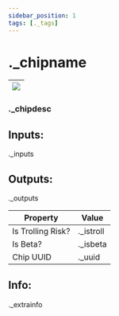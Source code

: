 ```yaml
---
sidebar_position: 1
tags: [._tags]
---
```


# ._chipname



| ![](https://images-ext-2.discordapp.net/external/MPmIaQzlEPmgGWlgi-WxBBXt0Bjv_zWPkg1y1f_sy3s/https/www.recroomcircuits.com/image/circuit/absolute-value?width=206&height=108) |
|-----|

### ._chipdesc

## Inputs:
._inputs

## Outputs:
._outputs 

| Property  | Value |
|-------------------|-----------|
| Is Trolling Risk? | ._istroll |
| Is Beta? | ._isbeta |
| Chip UUID | ._uuid |

## Info:
._extrainfo